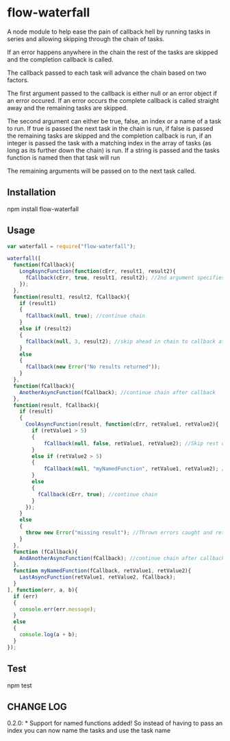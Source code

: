 flow-waterfall
==============

A node module to help ease the pain of callback hell by running tasks in series and allowing skipping through the chain of tasks.

If an error happens anywhere in the chain the rest of the tasks are skipped and the completion callback is called.

The callback passed to each task will advance the chain based on two factors.

The first argument passed to the callback is either null or an error object if an error occured. If an error occurs the complete callback is called straight away and the remaining tasks are skipped.

The second argument can either be true, false, an index or a name of a task to run. If true is passed the next task in the chain is run, if false is passed the remaining tasks are skipped and the completion callback is run, if an integer is passed the task with a matching index in the array of tasks (as long as its further down the chain) is run. If a string is passed and the tasks function is named then that task will run

The remaining arguments will be passed on to the next task called.

## Installation

npm install flow-waterfall

## Usage

```javascript
var waterfall = require("flow-waterfall");

waterfall([
  function(fCallback){
    LongAsyncFunction(function(cErr, result1, result2){
      fCallback(cErr, true, result1, result2); //2nd argument specifies we want to continue the chain
    });  
  },
  function(result1, result2, fCallback){
    if (result1)
    {
      fCallback(null, true); //continue chain
    }
    else if (result2)
    {
      fCallback(null, 3, result2); //skip ahead in chain to callback at index 3
    }
    else
    {
      fCallback(new Error("No results returned"));
    }
  },
  function(fCallback){
    AnotherAsyncFunction(fCallback); //continue chain after callback
  },
  function(result, fCallback){
    if (result)
    {
      CoolAsyncFunction(result, function(cErr, retValue1, retValue2){
        if (retValue1 > 5)
        {
            fCallback(null, false, retValue1, retValue2); //Skip rest of the chain and go straight to complete callback
        }
        else if (retValue2 > 5)
        {
            fCallback(null, "myNamedFunction", retValue1, retValue2); //Skip rest of the chain and go straight to complete callback
        }
        else
        {
          fCallback(cErr, true); //continue chain
        }
      });
    }
    else
    {
      throw new Error("missing result"); //Thrown errors caught and returned to complete callback
    }
  },
  function (fCallback){
    AndAnotherAsyncFunction(fCallback); //continue chain after callback
  },
  function myNamedFunction(fCallback, retValue1, retValue2){
    LastAsyncFunction(retValue1, retValue2, fCallback);
  }
], function(err, a, b){
  if (err)
  {
    console.err(err.message);
  }
  else
  {
    console.log(a + b);
  }
});
```

## Test

npm test

## CHANGE LOG

0.2.0:
    * Support for named functions added! So instead of having to pass an index you can now name the tasks and use the task name